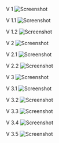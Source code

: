 V 1
![Screenshot](v1.png)

V 1.1
![Screenshot](v1.1.png)

V 1.2
![Screenshot](v1.2.png)

V 2
![Screenshot](v2.png)

V 2.1
![Screenshot](v2.1.png)

V 2.2
![Screenshot](v2.2.png)

V 3
![Screenshot](v3.png)

V 3.1
![Screenshot](v3.1.png)

V 3.2
![Screenshot](v3.2.png)

V 3.3
![Screenshot](v3.3.png)

V 3.4
![Screenshot](v3.4.png)

V 3.5
![Screenshot](v3.5.png)
